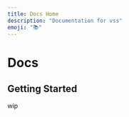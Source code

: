 ```yaml
---
title: Docs Home
description: "Documentation for vss"
emoji: "📚"
---
```


# Docs

## Getting Started

wip
